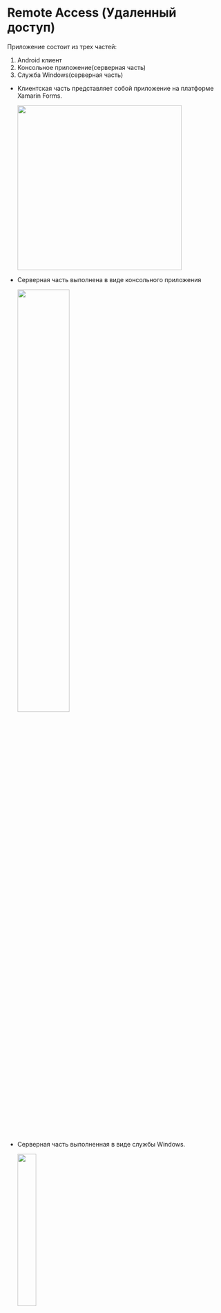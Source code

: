 # Remote Access (Удаленный доступ)

Приложение состоит из трех частей: 
<ol>
<li>Android клиент</li>
<li>Консольное приложение(серверная часть)</li>
<li>Служба Windows(серверная часть)</li>
</ol>


<ul>
<li>
    <p>Клиентская часть представляет собой приложение на платформе Xamarin Forms. </p>
    <img src="https://user-images.githubusercontent.com/35505083/108621817-08da7780-7446-11eb-888d-fb4daccb405a.jpg" height="380">
</li>
<li>
    <p>Серверная часть выполнена в виде консольного приложения</p>
    <img src="https://user-images.githubusercontent.com/35505083/108621732-6f12ca80-7445-11eb-8a7b-abb325f16cf5.jpg" width="50%">
</li>
<li>
    <p>Серверная часть выполненная в виде службы Windows.</p>
    <img src="https://user-images.githubusercontent.com/35505083/108621878-78506700-7446-11eb-8b7f-ef8eea37b5a3.jpg" width="30%">
</li>
</ul>

